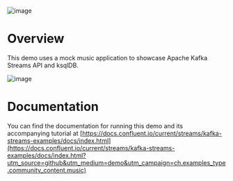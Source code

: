 ![image](../images/confluent-logo-300-2.png)

# Overview

This demo uses a mock music application to showcase Apache Kafka Streams API and ksqlDB.

![image](images/ksql-music-demo-overview.jpg)

# Documentation

You can find the documentation for running this demo and its accompanying tutorial at [https://docs.confluent.io/current/streams/kafka-streams-examples/docs/index.html](https://docs.confluent.io/current/streams/kafka-streams-examples/docs/index.html?utm_source=github&utm_medium=demo&utm_campaign=ch.examples_type.community_content.music)
